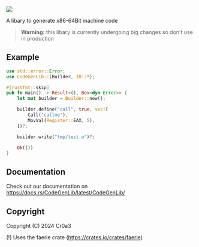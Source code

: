 <img src="https://github.com/Toni-Graphics/CodeGenLib/assets/127748753/83223f5c-72f0-4b20-8380-dd9ec075551b">

A libary to generate x86-64Bit machine code

> **Warning:** this libary is currently undergoing big changes so don't use in production

## Example
```rust
use std::error::Error;
use CodeGenLib::{Builder, IR::*};

#[rustfmt::skip]
pub fn main() -> Result<(), Box<dyn Error>> {
    let mut builder = Builder::new();

    builder.define("call", true, vec![
        Call("callme"),
        MovVal(Register::EAX, 5),
    ])?;

    builder.write("tmp/test.o")?;

    Ok(())
}

```

## Documentation
Check out our documentation on https://docs.rs/CodeGenLib/latest/CodeGenLib/

## Copyright
Copyright (C) 2024 Cr0a3

(!) Uses the faerie crate (https://crates.io/crates/faerie)